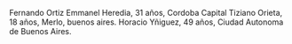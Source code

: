 Fernando Ortiz
Emmanel Heredia, 31 años, Cordoba Capital
Tiziano Orieta, 18 años, Merlo, buenos aires.
Horacio Yñiguez, 49 años, Ciudad Autonoma de Buenos Aires.
